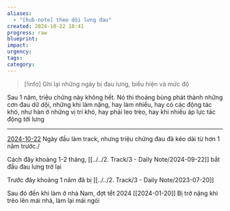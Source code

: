 ```yaml
---
aliases:
  - "[hub-note] theo dõi lưng đau"
created: 2024-10-22 10:41
progress: raw
blueprint: 
impact: 
urgency: 
tags: 
category:
---
```

> [!info]
> Ghi lại những ngày bị đau lưng, biểu hiện và mức độ

Sau 1 năm, triệu chứng này không hết. Nó thi thoảng bùng phát thành những cơn đau dữ dội, những khi làm nặng, hay làm nhiều, hay có các động tác khó, như hàn ở những vị trí khó, hay phải leo trèo, hay khi nhiều áp lực tác động tới lưng

---
[2024-10-22](../../2.%20Track/3%20-%20Daily%20Note/2024-10-22.md)
Ngày đầu làm track, nhưng triệu chứng đau đã kéo dài từ hơn 1 năm trước./

Cách đây khoảng 1-2 tháng, [[../../2. Track/3 - Daily Note/2024-09-22]]
bắt đầu đau lưng trở lại

Trước đây khoảng 1 năm đã bị
[[../../2. Track/3 - Daily Note/2023-07-20]]

Sau đó đến khi làm ở nhà Nam, đợt tểt 2024
[[2024-01-20]]
Bị trở nặng khi trèo lên mái nhà, làm lại mái ngói